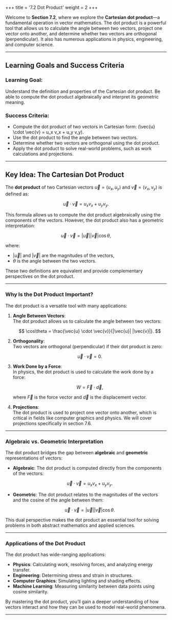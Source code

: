 +++
title = '7.2 Dot Product'
weight = 2
+++

Welcome to **Section 7.2**, where we explore the **Cartesian dot product**—a fundamental operation in vector mathematics. The dot product is a powerful tool that allows us to calculate the angle between two vectors, project one vector onto another, and determine whether two vectors are orthogonal (perpendicular). It also has numerous applications in physics, engineering, and computer science.

---

## Learning Goals and Success Criteria

### Learning Goal:
Understand the definition and properties of the Cartesian dot product. Be able to compute the dot product algebraically and interpret its geometric meaning.

### Success Criteria:
- Compute the dot product of two vectors in Cartesian form: \(\vec{u} \cdot \vec{v} = u_x v_x + u_y v_y\).
- Use the dot product to find the angle between two vectors.
- Determine whether two vectors are orthogonal using the dot product.
- Apply the dot product to solve real-world problems, such as work calculations and projections.

---

## Key Idea: The Cartesian Dot Product

The **dot product** of two Cartesian vectors $\vec{u} = (u_x, u_y)$ and $\vec{v} = (v_x, v_y)$ is defined as:

$$
\vec{u} \cdot \vec{v} = u_x v_x + u_y v_y.
$$

This formula allows us to compute the dot product algebraically using the components of the vectors. However, the dot product also has a geometric interpretation:

$$
\vec{u} \cdot \vec{v} = |\vec{u}| |\vec{v}| \cos\theta,
$$

where:
- $|\vec{u}|$ and $|\vec{v}|$ are the magnitudes of the vectors,
- $\theta$ is the angle between the two vectors.

These two definitions are equivalent and provide complementary perspectives on the dot product.

---

### Why Is the Dot Product Important?

The dot product is a versatile tool with many applications:
1. **Angle Between Vectors**:  
   The dot product allows us to calculate the angle between two vectors:
   
   $$
   \cos\theta = \frac{\vec{u} \cdot \vec{v}}{|\vec{u}| |\vec{v}|}.
   $$

2. **Orthogonality**:  
   Two vectors are orthogonal (perpendicular) if their dot product is zero:
   
   $$
   \vec{u} \cdot \vec{v} = 0.
   $$

3. **Work Done by a Force**:  
   In physics, the dot product is used to calculate the work done by a force:
   
   $$
   W = \vec{F} \cdot \vec{d},
   $$
   
   where $\vec{F}$ is the force vector and $\vec{d}$ is the displacement vector.

4. **Projections**:  
   The dot product is used to project one vector onto another, which is critical in fields like computer graphics and physics. We will cover projections specifically in section 7.6.

---

### Algebraic vs. Geometric Interpretation

The dot product bridges the gap between **algebraic** and **geometric** representations of vectors:
- **Algebraic**: The dot product is computed directly from the components of the vectors:
  
  $$
  \vec{u} \cdot \vec{v} = u_x v_x + u_y v_y.
  $$

- **Geometric**: The dot product relates to the magnitudes of the vectors and the cosine of the angle between them:
  
  $$
  \vec{u} \cdot \vec{v} = |\vec{u}| |\vec{v}| \cos\theta.
  $$

This dual perspective makes the dot product an essential tool for solving problems in both abstract mathematics and applied sciences.

---

### Applications of the Dot Product

The dot product has wide-ranging applications:
- **Physics**: Calculating work, resolving forces, and analyzing energy transfer.
- **Engineering**: Determining stress and strain in structures.
- **Computer Graphics**: Simulating lighting and shading effects.
- **Machine Learning**: Measuring similarity between data points using cosine similarity.

By mastering the dot product, you’ll gain a deeper understanding of how vectors interact and how they can be used to model real-world phenomena.

---
